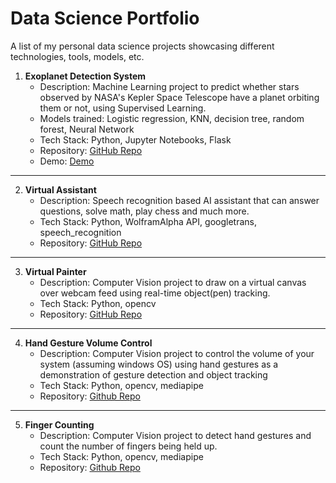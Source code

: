 # Data Science Portfolio

A list of my personal data science projects showcasing different technologies, tools, models, etc.

1. **Exoplanet Detection System**
   - Description: Machine Learning project to predict whether stars observed by NASA's Kepler Space Telescope have a planet orbiting them or not, using Supervised Learning.
   - Models trained: Logistic regression, KNN, decision tree, random forest, Neural Network
   - Tech Stack: Python, Jupyter Notebooks, Flask
   - Repository: [GitHub Repo](https://github.com/Rai-Sama/Exoplanet_Detection_System)
   - Demo: [Demo](https://anshumanrai.pythonanywhere.com)
---
2. **Virtual Assistant**
   - Description: Speech recognition based AI assistant that can answer questions, solve math, play chess and much more.
   - Tech Stack: Python, WolframAlpha API, googletrans, speech_recognition
   - Repository: [GitHub Repo](https://github.com/Rai-Sama/Virtual_Assistant)
---
3. **Virtual Painter**
   - Description: Computer Vision project to draw on a virtual canvas over webcam feed using real-time object(pen) tracking.
   - Tech Stack: Python, opencv
   - Repository: [GitHub Repo](https://github.com/Rai-Sama/Virtual_Painter)
---     
4. **Hand Gesture Volume Control**
   - Description: Computer Vision project to control the volume of your system (assuming windows OS) using hand gestures as a demonstration of gesture detection and object tracking
   - Tech Stack: Python, opencv, mediapipe
   - Repository: [Github Repo](https://github.com/Rai-Sama/Hand_Gesture_Volume_Control)
---
5. **Finger Counting**
   - Description: Computer Vision project to detect hand gestures and count the number of fingers being held up.
   - Tech Stack: Python, opencv, mediapipe
   - Repository: [Github Repo](https://github.com/Rai-Sama/Finger_Counting_Computer_Vision)
